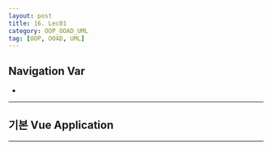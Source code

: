 ```yaml
---
layout: post
title: 16. Lec01
category: OOP_OOAD_UML
tag: [OOP, OOAD, UML]
---
```


## Navigation Var

- **[]()**

---

## 기본 Vue Application

---
